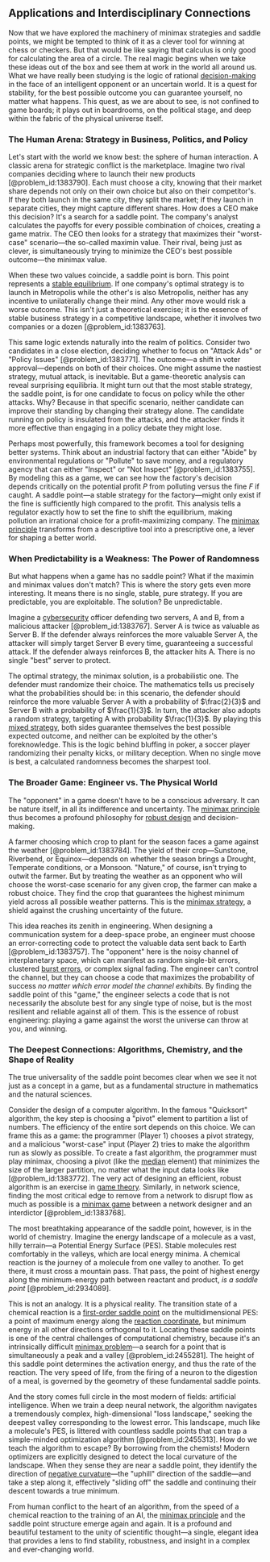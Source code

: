 ## Applications and Interdisciplinary Connections

Now that we have explored the machinery of minimax strategies and saddle points, we might be tempted to think of it as a clever tool for winning at chess or checkers. But that would be like saying that calculus is only good for calculating the area of a circle. The real magic begins when we take these ideas out of the box and see them at work in the world all around us. What we have really been studying is the logic of rational [decision-making](@article_id:137659) in the face of an intelligent opponent or an uncertain world. It is a quest for stability, for the best possible outcome you can guarantee yourself, no matter what happens. This quest, as we are about to see, is not confined to game boards; it plays out in boardrooms, on the political stage, and deep within the fabric of the physical universe itself.

### The Human Arena: Strategy in Business, Politics, and Policy

Let's start with the world we know best: the sphere of human interaction. A classic arena for strategic conflict is the marketplace. Imagine two rival companies deciding where to launch their new products [@problem_id:1383790]. Each must choose a city, knowing that their market share depends not only on their own choice but also on their competitor's. If they both launch in the same city, they split the market; if they launch in separate cities, they might capture different shares. How does a CEO make this decision? It's a search for a saddle point. The company's analyst calculates the payoffs for every possible combination of choices, creating a game matrix. The CEO then looks for a strategy that maximizes their "worst-case" scenario—the so-called maximin value. Their rival, being just as clever, is simultaneously trying to minimize the CEO's best possible outcome—the minimax value.

When these two values coincide, a saddle point is born. This point represents a [stable equilibrium](@article_id:268985). If one company's optimal strategy is to launch in Metropolis while the other's is also Metropolis, neither has any incentive to unilaterally change their mind. Any other move would risk a worse outcome. This isn't just a theoretical exercise; it is the essence of stable business strategy in a competitive landscape, whether it involves two companies or a dozen [@problem_id:1383763].

This same logic extends naturally into the realm of politics. Consider two candidates in a close election, deciding whether to focus on "Attack Ads" or "Policy Issues" [@problem_id:1383771]. The outcome—a shift in voter approval—depends on both of their choices. One might assume the nastiest strategy, mutual attack, is inevitable. But a game-theoretic analysis can reveal surprising equilibria. It might turn out that the most stable strategy, the saddle point, is for one candidate to focus on policy while the other attacks. Why? Because in that specific scenario, neither candidate can improve their standing by changing their strategy alone. The candidate running on policy is insulated from the attacks, and the attacker finds it more effective than engaging in a policy debate they might lose.

Perhaps most powerfully, this framework becomes a tool for designing better systems. Think about an industrial factory that can either "Abide" by environmental regulations or "Pollute" to save money, and a regulatory agency that can either "Inspect" or "Not Inspect" [@problem_id:1383755]. By modeling this as a game, we can see how the factory's decision depends critically on the potential profit $P$ from polluting versus the fine $F$ if caught. A saddle point—a stable strategy for the factory—might only exist if the fine is sufficiently high compared to the profit. This analysis tells a regulator exactly how to set the fine to shift the equilibrium, making pollution an irrational choice for a profit-maximizing company. The [minimax principle](@article_id:170153) transforms from a descriptive tool into a prescriptive one, a lever for shaping a better world.

### When Predictability is a Weakness: The Power of Randomness

But what happens when a game has no saddle point? What if the maximin and minimax values don't match? This is where the story gets even more interesting. It means there is no single, stable, pure strategy. If you are predictable, you are exploitable. The solution? Be unpredictable.

Imagine a [cybersecurity](@article_id:262326) officer defending two servers, A and B, from a malicious attacker [@problem_id:1383767]. Server A is twice as valuable as Server B. If the defender always reinforces the more valuable Server A, the attacker will simply target Server B every time, guaranteeing a successful attack. If the defender always reinforces B, the attacker hits A. There is no single "best" server to protect.

The optimal strategy, the minimax solution, is a probabilistic one. The defender must randomize their choice. The mathematics tells us precisely what the probabilities should be: in this scenario, the defender should reinforce the more valuable Server A with a probability of $\frac{2}{3}$ and Server B with a probability of $\frac{1}{3}$. In turn, the attacker also adopts a random strategy, targeting A with probability $\frac{1}{3}$. By playing this [mixed strategy](@article_id:144767), both sides guarantee themselves the best possible expected outcome, and neither can be exploited by the other's foreknowledge. This is the logic behind bluffing in poker, a soccer player randomizing their penalty kicks, or military deception. When no single move is best, a calculated randomness becomes the sharpest tool.

### The Broader Game: Engineer vs. The Physical World

The "opponent" in a game doesn't have to be a conscious adversary. It can be nature itself, in all its indifference and uncertainty. The [minimax principle](@article_id:170153) thus becomes a profound philosophy for [robust design](@article_id:268948) and decision-making.

A farmer choosing which crop to plant for the season faces a game against the weather [@problem_id:1383784]. The yield of their crop—Sunstone, Riverbend, or Equinox—depends on whether the season brings a Drought, Temperate conditions, or a Monsoon. "Nature," of course, isn't trying to outwit the farmer. But by treating the weather as an opponent who will choose the worst-case scenario for any given crop, the farmer can make a robust choice. They find the crop that guarantees the highest minimum yield across all possible weather patterns. This is the [minimax strategy](@article_id:262028), a shield against the crushing uncertainty of the future.

This idea reaches its zenith in engineering. When designing a communication system for a deep-space probe, an engineer must choose an error-correcting code to protect the valuable data sent back to Earth [@problem_id:1383757]. The "opponent" here is the noisy channel of interplanetary space, which can manifest as random single-bit errors, clustered [burst errors](@article_id:273379), or complex signal fading. The engineer can't control the channel, but they can choose a code that maximizes the probability of success *no matter which error model the channel exhibits*. By finding the saddle point of this "game," the engineer selects a code that is not necessarily the absolute best for any single type of noise, but is the most resilient and reliable against all of them. This is the essence of robust engineering: playing a game against the worst the universe can throw at you, and winning.

### The Deepest Connections: Algorithms, Chemistry, and the Shape of Reality

The true universality of the saddle point becomes clear when we see it not just as a concept in a game, but as a fundamental structure in mathematics and the natural sciences.

Consider the design of a computer algorithm. In the famous "Quicksort" algorithm, the key step is choosing a "pivot" element to partition a list of numbers. The efficiency of the entire sort depends on this choice. We can frame this as a game: the programmer (Player 1) chooses a pivot strategy, and a malicious "worst-case" input (Player 2) tries to make the algorithm run as slowly as possible. To create a fast algorithm, the programmer must play minimax, choosing a pivot (like the [median](@article_id:264383) element) that minimizes the size of the larger partition, no matter what the input data looks like [@problem_id:1383772]. The very act of designing an efficient, robust algorithm is an exercise in [game theory](@article_id:140236). Similarly, in network science, finding the most critical edge to remove from a network to disrupt flow as much as possible is a [minimax game](@article_id:636261) between a network designer and an interdictor [@problem_id:1383768].

The most breathtaking appearance of the saddle point, however, is in the world of chemistry. Imagine the energy landscape of a molecule as a vast, hilly terrain—a Potential Energy Surface (PES). Stable molecules rest comfortably in the valleys, which are local energy minima. A chemical reaction is the journey of a molecule from one valley to another. To get there, it must cross a mountain pass. That pass, the point of highest energy along the minimum-energy path between reactant and product, *is a saddle point* [@problem_id:2934089].

This is not an analogy. It is a physical reality. The transition state of a chemical reaction is a [first-order saddle point](@article_id:164670) on the multidimensional PES: a point of maximum energy along the [reaction coordinate](@article_id:155754), but minimum energy in all other directions orthogonal to it. Locating these saddle points is one of the central challenges of computational chemistry, because it's an intrinsically difficult [minimax problem](@article_id:169226)—a search for a point that is simultaneously a peak and a valley [@problem_id:2455281]. The height of this saddle point determines the activation energy, and thus the rate of the reaction. The very speed of life, from the firing of a neuron to the digestion of a meal, is governed by the geometry of these fundamental saddle points.

And the story comes full circle in the
most modern of fields: artificial intelligence. When we train a deep neural network, the algorithm navigates a tremendously complex, high-dimensional "loss landscape," seeking the deepest valley corresponding to the lowest error. This landscape, much like a molecule's PES, is littered with countless saddle points that can trap a simple-minded optimization algorithm [@problem_id:2455313]. How do we teach the algorithm to escape? By borrowing from the chemists! Modern optimizers are explicitly designed to detect the local curvature of the landscape. When they sense they are near a saddle point, they identify the direction of [negative curvature](@article_id:158841)—the "uphill" direction of the saddle—and take a step along it, effectively "sliding off" the saddle and continuing their descent towards a true minimum.

From human conflict to the heart of an algorithm, from the speed of a chemical reaction to the training of an AI, the [minimax principle](@article_id:170153) and the saddle point structure emerge again and again. It is a profound and beautiful testament to the unity of scientific thought—a single, elegant idea that provides a lens to find stability, robustness, and insight in a complex and ever-changing world.